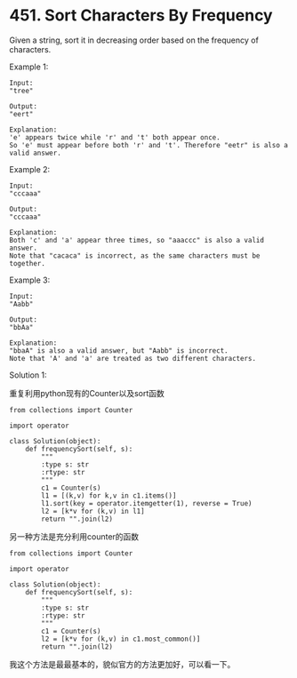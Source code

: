 # 451. Sort Characters By Frequency

Given a string, sort it in decreasing order based on the frequency of characters.

Example 1:

```
Input:
"tree"

Output:
"eert"

Explanation:
'e' appears twice while 'r' and 't' both appear once.
So 'e' must appear before both 'r' and 't'. Therefore "eetr" is also a valid answer.
```

Example 2:

```
Input:
"cccaaa"

Output:
"cccaaa"

Explanation:
Both 'c' and 'a' appear three times, so "aaaccc" is also a valid answer.
Note that "cacaca" is incorrect, as the same characters must be together.
```

Example 3:

```
Input:
"Aabb"

Output:
"bbAa"

Explanation:
"bbaA" is also a valid answer, but "Aabb" is incorrect.
Note that 'A' and 'a' are treated as two different characters.
```

Solution 1: 

重复利用python现有的Counter以及sort函数

```
from collections import Counter

import operator

class Solution(object):
    def frequencySort(self, s):
        """
        :type s: str
        :rtype: str
        """
        c1 = Counter(s)
        l1 = [(k,v) for k,v in c1.items()]
        l1.sort(key = operator.itemgetter(1), reverse = True)
        l2 = [k*v for (k,v) in l1]
        return "".join(l2)
```
另一种方法是充分利用counter的函数

```
from collections import Counter

import operator

class Solution(object):
    def frequencySort(self, s):
        """
        :type s: str
        :rtype: str
        """
        c1 = Counter(s)
        l2 = [k*v for (k,v) in c1.most_common()]
        return "".join(l2)

```


我这个方法是最最基本的，貌似官方的方法更加好，可以看一下。


